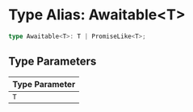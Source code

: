 # Type Alias: Awaitable\<T\>

```ts
type Awaitable<T>: T | PromiseLike<T>;
```

## Type Parameters

| Type Parameter |
| ------ |
| `T` |
